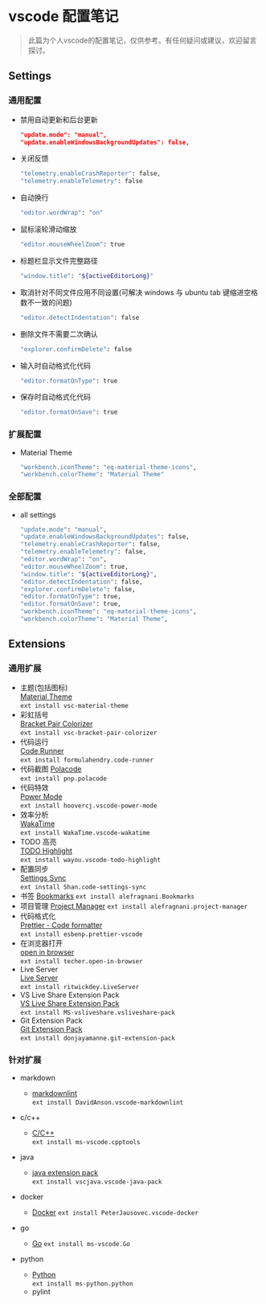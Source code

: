 # vscode 配置笔记

[^_^]: # (url:a-note-about-vscode-config)
[^_^]: # (tag:note,config,vscode,#tech)
[^_^]: # (excerpt:这是笔者配置 vscode 开发环境的笔记)
> 此篇为个人vscode的配置笔记，仅供参考。有任何疑问或建议，欢迎留言探讨。

## Settings

### 通用配置

- 禁用自动更新和后台更新

  ```json
  "update.mode": "manual",
  "update.enableWindowsBackgroundUpdates": false,
  ```

- 关闭反馈

  ```bash
  "telemetry.enableCrashReporter": false,
  "telemetry.enableTelemetry": false
  ```

- 自动换行

  ```bash
  "editor.wordWrap": "on"
  ```

- 鼠标滚轮滑动缩放

  ```bash
  "editor.mouseWheelZoom": true
  ```

- 标题栏显示文件完整路径

  ```bash
  "window.title": "${activeEditorLong}"
  ```

- 取消针对不同文件应用不同设置(可解决 windows 与 ubuntu tab 键缩进空格数不一致的问题)

  ```bash
  "editor.detectIndentation": false
  ```

- 删除文件不需要二次确认

  ```bash
  "explorer.confirmDelete": false
  ```

- 输入时自动格式化代码

  ```bash
  "editor.formatOnType": true
  ```

- 保存时自动格式化代码

  ```bash
  "editor.formatOnSave": true
  ```

### 扩展配置

- Material Theme

  ```bash
  "workbench.iconTheme": "eq-material-theme-icons",
  "workbench.colorTheme": "Material Theme"
  ```

### 全部配置

- all settings

  ```bash
  "update.mode": "manual",
  "update.enableWindowsBackgroundUpdates": false,
  "telemetry.enableCrashReporter": false,
  "telemetry.enableTelemetry": false,
  "editor.wordWrap": "on",
  "editor.mouseWheelZoom": true,
  "window.title": "${activeEditorLong}",
  "editor.detectIndentation": false,
  "explorer.confirmDelete": false,
  "editor.formatOnType": true,
  "editor.formatOnSave": true,
  "workbench.iconTheme": "eq-material-theme-icons",
  "workbench.colorTheme": "Material Theme",
  ```

## Extensions

### 通用扩展

- 主题(包括图标)  
  [Material Theme](https://marketplace.visualstudio.com/items?itemName=Equinusocio.vsc-material-theme#overview)  
  `ext install vsc-material-theme`
- 彩虹括号  
  [Bracket Pair Colorizer](https://marketplace.visualstudio.com/items?itemName=CoenraadS.bracket-pair-colorizer)  
  `ext install vsc-bracket-pair-colorizer`
- 代码运行  
  [Code Runner](https://marketplace.visualstudio.com/items?itemName=formulahendry.code-runner)  
  `ext install formulahendry.code-runner`
- 代码截图
  [Polacode](https://marketplace.visualstudio.com/items?itemName=pnp.polacode)  
  `ext install pnp.polacode`
- 代码特效  
  [Power Mode](https://marketplace.visualstudio.com/items?itemName=hoovercj.vscode-power-mode)  
  `ext install hoovercj.vscode-power-mode`
- 效率分析  
  [WakaTime](https://marketplace.visualstudio.com/items?itemName=WakaTime.vscode-wakatime)  
  `ext install WakaTime.vscode-wakatime`
- TODO 高亮  
  [TODO Highlight](https://marketplace.visualstudio.com/items?itemName=wayou.vscode-todo-highlight)  
  `ext install wayou.vscode-todo-highlight`
- 配置同步  
  [Settings Sync](https://marketplace.visualstudio.com/items?itemName=Shan.code-settings-sync)  
  `ext install Shan.code-settings-sync`
- 书签
  [Bookmarks](https://marketplace.visualstudio.com/items?itemName=alefragnani.Bookmarks)
  `ext install alefragnani.Bookmarks`
- 项目管理
  [Project Manager](https://marketplace.visualstudio.com/items?itemName=alefragnani.project-manager)
  `ext install alefragnani.project-manager`
- 代码格式化  
  [Prettier - Code formatter](https://marketplace.visualstudio.com/items?itemName=esbenp.prettier-vscode)  
  `ext install esbenp.prettier-vscode`
- 在浏览器打开  
  [open in browser](https://marketplace.visualstudio.com/items?itemName=techer.open-in-browser)  
  `ext install techer.open-in-browser`
- Live Server  
  [Live Server](https://marketplace.visualstudio.com/items?itemName=ritwickdey.LiveServer)  
  `ext install ritwickdey.LiveServer`
- VS Live Share Extension Pack  
  [VS Live Share Extension Pack](https://marketplace.visualstudio.com/items?itemName=MS-vsliveshare.vsliveshare-pack)  
  `ext install MS-vsliveshare.vsliveshare-pack`
- Git Extension Pack  
  [Git Extension Pack](https://marketplace.visualstudio.com/items?itemName=donjayamanne.git-extension-pack#overview)  
  `ext install donjayamanne.git-extension-pack`

### 针对扩展

- markdown

  - [markdownlint](https://marketplace.visualstudio.com/items?itemName=DavidAnson.vscode-markdownlint)  
    `ext install DavidAnson.vscode-markdownlint`

- c/c++

  - [C/C++](https://marketplace.visualstudio.com/items?itemName=ms-vscode.cpptools)  
    `ext install ms-vscode.cpptools`

- java

  - [java extension pack](https://marketplace.visualstudio.com/items?itemName=vscjava.vscode-java-pack)  
    `ext install vscjava.vscode-java-pack`

- docker

  - [Docker](https://marketplace.visualstudio.com/items?itemName=PeterJausovec.vscode-docker)
    `ext install PeterJausovec.vscode-docker`

- go

  - [Go](https://marketplace.visualstudio.com/items?itemName=ms-vscode.Go)
    `ext install ms-vscode.Go`

- python
  - [Python](https://marketplace.visualstudio.com/items?itemName=ms-python.python)  
     `ext install ms-python.python`
  - pylint
